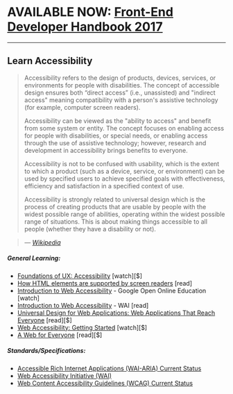 # AVAILABLE NOW: [Front-End Developer Handbook 2017](https://frontendmasters.com/books/front-end-handbook/2017/)

***

## Learn Accessibility

> Accessibility refers to the design of products, devices, services, or environments for people with disabilities. The concept of accessible design ensures both “direct access” (i.e., unassisted) and "indirect access" meaning compatibility with a person's assistive technology (for example, computer screen readers).
>
>Accessibility can be viewed as the "ability to access" and benefit from some system or entity. The concept focuses on enabling access for people with disabilities, or special needs, or enabling access through the use of assistive technology; however, research and development in accessibility brings benefits to everyone.
>
>Accessibility is not to be confused with usability, which is the extent to which a product (such as a device, service, or environment) can be used by specified users to achieve specified goals with effectiveness, efficiency and satisfaction in a specified context of use.
>
>Accessibility is strongly related to universal design which is the process of creating products that are usable by people with the widest possible range of abilities, operating within the widest possible range of situations. This is about making things accessible to all people (whether they have a disability or not).

><cite>&#8212; [Wikipedia](https://en.wikipedia.org/wiki/Accessibility)</cite>

##### General Learning:

* [Foundations of UX: Accessibility](http://www.lynda.com/Accessibility-tutorials/Foundations-UX-Accessibility/435008-2.html) [watch][$]
* [How HTML elements are supported by screen readers](http://thepaciellogroup.github.io/AT-browser-tests/?utm_source=html5weekly&utm_medium=email) [read]
* [Introduction to Web Accessibility](https://webaccessibility.withgoogle.com/course) - Google Open Online Education [watch]
* [Introduction to Web Accessibility](https://www.w3.org/WAI/intro/accessibility.php) - WAI [read]
* [Universal Design for Web Applications: Web Applications That Reach Everyone](http://www.amazon.com/Universal-Design-Web-Applications-Everyone/dp/0596518730/ref=sr_1_1) [read][$]
* [Web Accessibility: Getting Started](http://www.pluralsight.com/courses/web-accessibility-getting-started) [watch][$]
* [A Web for Everyone](http://rosenfeldmedia.com/books/a-web-for-everyone/) [read][$]

##### Standards/Specifications:

* [Accessible Rich Internet Applications (WAI-ARIA) Current Status](http://www.w3.org/standards/techs/aria#w3c_all)
* [Web Accessibility Initiative (WAI)](http://www.w3.org/WAI/)
* [Web Content Accessibility Guidelines (WCAG) Current Status](http://www.w3.org/standards/techs/wcag#w3c_all)





















 






